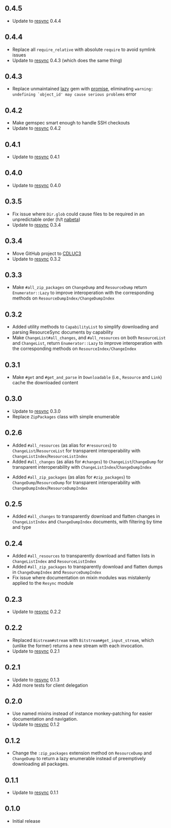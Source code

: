 ## 0.4.5

- Update to [resync](https://github.com/CDLUC3/resync) 0.4.4

## 0.4.4

- Replace all `require_relative` with absolute `require` to avoid symlink issues
- Update to [resync](https://github.com/CDLUC3/resync) 0.4.3 (which does the same thing)

## 0.4.3

- Replace unmaintained [lazy](https://github.com/mental/lazy) gem with [promise](https://github.com/bhuga/promising-future),
  eliminating ``warning: undefining `object_id' may cause serious problems`` error

## 0.4.2

- Make gemspec smart enough to handle SSH checkouts
- Update to [resync](https://github.com/CDLUC3/resync) 0.4.2

## 0.4.1

- Update to [resync](https://github.com/CDLUC3/resync) 0.4.1

## 0.4.0

- Update to [resync](https://github.com/CDLUC3/resync) 0.4.0

## 0.3.5

- Fix issue where `Dir.glob` could cause files to be required in an unpredictable order (h/t [nabeta](https://github.com/CDLUC3/resync/pull/1))
- Update to [resync](https://github.com/CDLUC3/resync) 0.3.4

## 0.3.4

- Move GitHub project to [CDLUC3](https://github.com/CDLUC3/)
- Update to [resync](https://github.com/CDLUC3/resync) 0.3.2

## 0.3.3

- Make `#all_zip_packages` on `ChangeDump` and `ResourceDump` return `Enumerator::Lazy` to improve interoperation with the corresponding methods on `ResourceDumpIndex/ChangeDumpIndex`

## 0.3.2

- Added utility methods to `CapabilityList` to simplify downloading and parsing ResourceSync documents by capability
- Make `ChangeList#all_changes`, and `#all_resources` on both `ResourceList` and `ChangeList`, return `Enumerator::Lazy` to improve interoperation with the corresponding methods on `ResourceIndex/ChangeIndex`

## 0.3.1

- Make `#get` and `#get_and_parse` in `Downloadable` (i.e., `Resource` and `Link`) cache the downloaded content

## 0.3.0

- Update to [resync](https://github.com/CDLUC3/resync) 0.3.0
- Replace `ZipPackages` class with simple enumerable

## 0.2.6

- Added `#all_resources` (as alias for `#resources`) to `ChangeList`/`ResourceList` for transparent interoperability with `ChangeListIndex`/`ResourceListIndex`
- Added `#all_changes` (as alias for `#changes`) to `ChangeList`/`ChangeDump` for transparent interoperability with `ChangeListIndex`/`ChangeDumpIndex`
<!-- TODO: figure out what ChangeDump#all_changes should really do -->
- Added `#all_zip_packages` (as alias for `#zip_packages`) to `ChangeDump`/`ResourceDump` for transparent interoperability with `ChangeDumpIndex`/`ResourceDumpIndex`

## 0.2.5

- Added `#all_changes` to transparently download and flatten changes in `ChangeListIndex` and `ChangeDumpIndex` documents, with filtering by time and type

## 0.2.4

- Added `#all_resources` to transparently download and flatten lists in `ChangeListIndex` and `ResourceListIndex`
- Added `#all_zip_packages` to transparently download and flatten dumps in `ChangeDumpIndex` and `ResourceDumpIndex`
- Fix issue where documentation on mixin modules was mistakenly applied to the `Resync` module

## 0.2.3

- Update to [resync](https://github.com/CDLUC3/resync) 0.2.2

## 0.2.2

- Replaced `Bistream#stream` with `Bitstream#get_input_stream`, which (unlike the former) returns a new stream with each invocation.
- Update to [resync](https://github.com/CDLUC3/resync) 0.2.1

## 0.2.1

- Update to [resync](https://github.com/CDLUC3/resync) 0.1.3
- Add more tests for client delegation

## 0.2.0

- Use named mixins instead of instance monkey-patching for easier documentation and navigation.
- Update to [resync](https://github.com/CDLUC3/resync) 0.1.2

## 0.1.2

- Change the `:zip_packages` extension method on `ResourceDump` and `ChangeDump` to return a lazy enumerable instead of preemptively downloading all packages. 

## 0.1.1

- Update to [resync](https://github.com/CDLUC3/resync) 0.1.1

## 0.1.0

- Initial release

